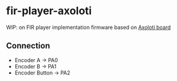 # fir-player-axoloti

WIP: on FIR player implementation firmware based on [Axoloti board](http://www.axoloti.com/)

## Connection
* Encoder A -> PA0
* Encoder B -> PA1
* Encoder Button -> PA2

